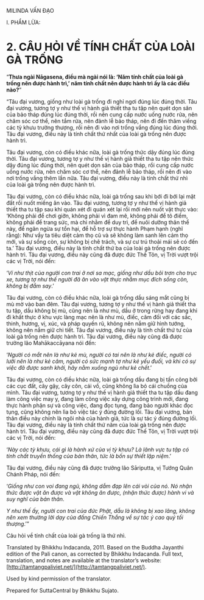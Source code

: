  

MILINDA VẤN ĐẠO

I. PHẨM LỪA:

# 2\. CÂU HỎI VỀ TÍNH CHẤT CỦA LOÀI GÀ TRỐNG

“**Thưa ngài Nāgasena, điều mà ngài nói là: ‘Năm tính chất của loài gà trống nên được hành trì,’ năm tính chất nên được hành trì ấy là các điều nào?**”

“Tâu đại vương, giống như loài gà trống đi nghỉ ngơi đúng lúc đúng thời. Tâu đại vương, tương tợ y như thế vị hành giả thiết tha tu tập nên quét dọn sân của bảo tháp đúng lúc đúng thời, rồi nên cung cấp nước uống nước rửa, nên chăm sóc cơ thể, nên tắm rửa, nên đảnh lễ bảo tháp, nên đi đến thăm viếng các tỳ khưu trưởng thượng, rồi nên đi vào nơi trống vắng đúng lúc đúng thời. Tâu đại vương, điều này là tính chất thứ nhất của loài gà trống nên được hành trì.

Tâu đại vương, còn có điều khác nữa, loài gà trống thức dậy đúng lúc đúng thời. Tâu đại vương, tương tợ y như thế vị hành giả thiết tha tu tập nên thức dậy đúng lúc đúng thời, nên quét dọn sân của bảo tháp, rồi cung cấp nước uống nước rửa, nên chăm sóc cơ thể, nên đảnh lễ bảo tháp, rồi nên đi vào nơi trống vắng thêm lần nữa. Tâu đại vương, điều này là tính chất thứ nhì của loài gà trống nên được hành trì.

Tâu đại vương, còn có điều khác nữa, loài gà trống sau khi bới đi bới lại mặt đất rồi nuốt miếng ăn vào. Tâu đại vương, tương tợ y như thế vị hành giả thiết tha tu tập sau khi quán xét đi quán xét lại rồi mới nên nuốt vật thực vào: ‘Không phải để chơi giỡn, không phải vì đam mê, không phải để tô điểm, không phải để trang sức, mà chi nhằm để duy trì, để nuôi dưỡng thân thể này, để ngăn ngừa sự tổn hại, để hỗ trợ sự thực hành Phạm hạnh (nghĩ rằng): Như vầy ta tiêu diệt cảm thọ cũ và sẽ không làm sanh lên cảm thọ mới, và sự sống còn, sự không bị chê trách, và sự cư trú thoải mái sẽ có đến ta.’ Tâu đại vương, điều này là tính chất thứ ba của loài gà trống nên được hành trì. Tâu đại vương, điều này cũng đã được đức Thế Tôn, vị Trời vượt trội các vị Trời, nói đến:

‘_Ví như thịt của người con trai ở nơi sa mạc, giống như dầu bôi trơn cho trục xe, tương tợ như thế người đã ăn vào vật thực nhằm mục đích sống còn, không bị đắm say_.’

Tâu đại vương, còn có điều khác nữa, loài gà trống dầu sáng mắt cũng bị mù mờ vào ban đêm. Tâu đại vương, tương tợ y như thế vị hành giả thiết tha tu tập, dầu không bị mù, cũng nên là như mù, dầu ở trong rừng hay đang khi đi khất thực ở khu vực làng mạc nên là như mù, điếc, câm đối với các sắc, thinh, hương, vị, xúc, và pháp quyến rũ, không nên nắm giữ hình tướng, không nên nắm giữ chi tiết. Tâu đại vương, điều này là tính chất thứ tư của loài gà trống nên được hành trì. Tâu đại vương, điều này cũng đã được trưởng lão Mahākaccāyana nói đến:

‘_Người có mắt nên là như kẻ mù, người có tai nên là như kẻ điếc, người có lưỡi nên là như kẻ câm, người có sức mạnh tợ như kẻ yếu đuối, và khi có sự việc đã được sanh khởi, hãy nằm xuống ngủ như kẻ chết_.’

Tâu đại vương, còn có điều khác nữa, loài gà trống dầu đang bị tấn công bởi các cục đất, cây gậy, cây côn, cái vồ, cũng không lìa bỏ cái chuồng của mình. Tâu đại vương, tương tợ y như thế vị hành giả thiết tha tu tập dầu đang làm công việc may y, đang làm công việc xây dựng công trình mới, đang thực hành phận sự và công việc, đang đọc tụng, đang bảo người khác đọc tụng, cũng không nên lìa bỏ việc tác ý đúng đường lối. Tâu đại vương, bản thân điều này chính là ngôi nhà của hành giả, tức là sự tác ý đúng đường lối. Tâu đại vương, điều này là tính chất thứ năm của loài gà trống nên được hành trì. Tâu đại vương, điều này cũng đã được đức Thế Tôn, vị Trời vượt trội các vị Trời, nói đến:

‘_Này các tỳ khưu, cái gì là hành xứ của vị tỳ khưu? Là lãnh vực tu tập có tính chất truyền thống của bản thân, tức là bốn sự thiết lập niệm_.’

Tâu đại vương, điều này cũng đã được trưởng lão Sāriputta, vị Tướng Quân Chánh Pháp, nói đến:

‘_Giống như con voi đang ngủ, không dẫm đạp lên cái vòi của nó. Nó nhận thức được vật ăn được và vật không ăn được, (nhận thức được) hành vi và suy nghĩ của bản thân_.

_Y như thế ấy, người con trai của đức Phật, dẫu là không bị xao lãng, không nên xem thường lời dạy của đấng Chiến Thắng về sự tác ý cao quý tối thượng_.’”

Câu hỏi về tính chất của loài gà trống là thứ nhì.

Translated by Bhikkhu Indacanda, 2011. Based on the Buddha Jayanthi edition of the Pali canon, as corrected by Bhikkhu Indacanda. Full text, translation, and notes are available at the translator’s website: [http://tamtangpaliviet.net/](http://tamtangpaliviet.net/).

Used by kind permission of the translator.

Prepared for SuttaCentral by Bhikkhu Sujato.